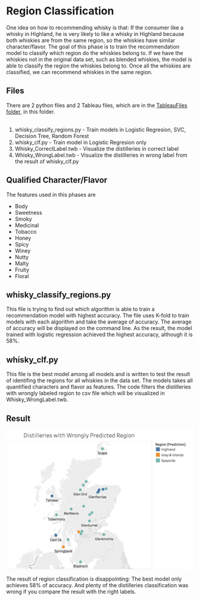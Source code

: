 # Region Classification
One idea on how to recommending whisky is that: If the consumer like a whisky in Highland, he is very likely to like a whisky in Highland because both whiskies are from the same region, so the whiskies have similar character/flavor. The goal of this phase is to train the recommendation model to classify which region do the whiskies belong to. If we have the whiskies not in the original data set, such as blended whiskies, the model is able to classify the region the whiskies belong to. Once all the whiskies are classified, we can recommend whiskies in the same region.

## Files
There are 2 python files and 2 Tableau files, which are in the [TableauFiles folder](TableauFiles), in this folder.
<br><br>
1. whisky_classify_regions.py - Train models in Logistic Regresion, SVC, Decision Tree, Random Forest
2. whisky_clf.py - Train model in Logistic Regresion only
3. Whisky_CorrectLabel.twb - Visualize the distilleries in correct label
4. Whisky_WrongLabel.twb - Visualize the distilleries in wrong label from the result of whisky_clf.py

## Qualified Character/Flavor
The features used in this phases are
<ul>
	<li>Body</li>
	<li>Sweetness</li>
	<li>Smoky</li>
	<li>Medicinal</li>
	<li>Tobacco</li>
	<li>Honey</li>
	<li>Spicy</li>
	<li>Winey</li>
	<li>Nutty</li>
	<li>Malty</li>
	<li>Fruity</li>
	<li>Floral</li>
</ul>

## whisky_classify_regions.py
This file is trying to find out which algorithm is able to train a recommendation model with highest accuracy. The file uses K-fold to train models with each algorithm and take the average of accuracy. The average of accuracy will be displayed on the command line. As the result, the model trained with logistic regression achieved the highest accuracy, although it is 58%.

## whisky_clf.py
This file is the best model among all models and is written to test the result of identifing the regions for all whiskies in the data set. The models takes all quantified characters and flavor as features. The code filters the distilleries with wrongly labeled region to csv file which will be visualized in Whisky_WrongLabel.twb.


## Result
<img src="../Images/WhiskyRegion_wronglabel.jpg">

The result of region classification is disappointing: The best model only achieves 58% of accuracy. And plenty of the distilleries classification was wrong if you compare the result with the right labels.
